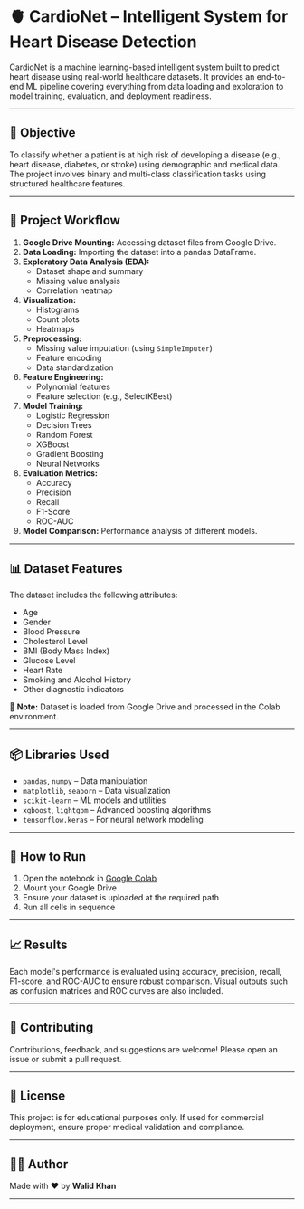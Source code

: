 # 🫀 CardioNet – Intelligent System for Heart Disease Detection

CardioNet is a machine learning-based intelligent system built to predict heart disease using real-world healthcare datasets. It provides an end-to-end ML pipeline covering everything from data loading and exploration to model training, evaluation, and deployment readiness.

---

## 🎯 Objective

To classify whether a patient is at high risk of developing a disease (e.g., heart disease, diabetes, or stroke) using demographic and medical data. The project involves binary and multi-class classification tasks using structured healthcare features.

---

## 📁 Project Workflow

1. **Google Drive Mounting:** Accessing dataset files from Google Drive.
2. **Data Loading:** Importing the dataset into a pandas DataFrame.
3. **Exploratory Data Analysis (EDA):**
   - Dataset shape and summary
   - Missing value analysis
   - Correlation heatmap
4. **Visualization:**
   - Histograms
   - Count plots
   - Heatmaps
5. **Preprocessing:**
   - Missing value imputation (using `SimpleImputer`)
   - Feature encoding
   - Data standardization
6. **Feature Engineering:**
   - Polynomial features
   - Feature selection (e.g., SelectKBest)
7. **Model Training:**
   - Logistic Regression
   - Decision Trees
   - Random Forest
   - XGBoost
   - Gradient Boosting
   - Neural Networks
8. **Evaluation Metrics:**
   - Accuracy
   - Precision
   - Recall
   - F1-Score
   - ROC-AUC
9. **Model Comparison:** Performance analysis of different models.

---

## 📊 Dataset Features

The dataset includes the following attributes:

- Age  
- Gender  
- Blood Pressure  
- Cholesterol Level  
- BMI (Body Mass Index)  
- Glucose Level  
- Heart Rate  
- Smoking and Alcohol History  
- Other diagnostic indicators  

📌 **Note:** Dataset is loaded from Google Drive and processed in the Colab environment.

---

## 📦 Libraries Used

- `pandas`, `numpy` – Data manipulation  
- `matplotlib`, `seaborn` – Data visualization  
- `scikit-learn` – ML models and utilities  
- `xgboost`, `lightgbm` – Advanced boosting algorithms  
- `tensorflow.keras` – For neural network modeling  

---

## 🚀 How to Run

1. Open the notebook in [Google Colab](https://colab.research.google.com/)
2. Mount your Google Drive
3. Ensure your dataset is uploaded at the required path
4. Run all cells in sequence

---

## 📈 Results

Each model's performance is evaluated using accuracy, precision, recall, F1-score, and ROC-AUC to ensure robust comparison. Visual outputs such as confusion matrices and ROC curves are also included.

---

## 🤝 Contributing

Contributions, feedback, and suggestions are welcome! Please open an issue or submit a pull request.

---

## 📜 License

This project is for educational purposes only. If used for commercial deployment, ensure proper medical validation and compliance.

---

## 🙋‍♂️ Author

Made with ❤️ by **Walid Khan**

---

